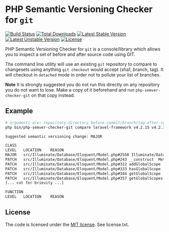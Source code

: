 # PHP Semantic Versioning Checker for `git`

[![Build Status](https://travis-ci.org/tomzx/php-semver-checker-git.svg)](https://travis-ci.org/tomzx/php-semver-checker-git)
[![Total Downloads](https://poser.pugx.org/tomzx/php-semver-checker-git/downloads.svg)](https://packagist.org/packages/tomzx/php-semver-checker-git)
[![Latest Stable Version](https://poser.pugx.org/tomzx/php-semver-checker-git/v/stable.svg)](https://packagist.org/packages/tomzx/php-semver-checker-git)
[![Latest Unstable Version](https://poser.pugx.org/tomzx/php-semver-checker-git/v/unstable.svg)](https://packagist.org/packages/tomzx/php-semver-checker-git)
[![License](https://poser.pugx.org/tomzx/php-semver-checker-git/license.svg)](https://packagist.org/packages/tomzx/php-semver-checker-git)

PHP Semantic Versioning Checker for `git` is a console/library which allows you to inspect a set of before and after source code using GIT.

The command line utility will use an existing `git` repository to compare to changesets using anything `git checkout` would accept (sha1, branch, tag). It will checkout in `detached` mode in order not to pollute your list of branches.

**Note** It is strongly suggested you do not run this directly on any repository you do not want to lose. Make a copy of it beforehand and run `php-semver-checker-git` on that copy instead.

## Example

```bash
# arguments are: repository-directory before-commit/branch/tag after-commit/branch/tag before-source after-source
php bin/php-semver-checker-git compare laravel-framework v4.2.15 v4.2.16 laravel-framework/src laravel-framework/src

Suggested semantic versioning change: MAJOR

CLASS
LEVEL	LOCATION	REASON
MAJOR	src/Illuminate/Database/Eloquent/Model.php#2550 Illuminate/Database/Eloquent/Model::getMutatorMethod	Method has been removed.
PATCH	src/Illuminate/Database/Eloquent/Model.php#243 __construct	Method implementation changed.
PATCH	src/Illuminate/Database/Eloquent/Model.php#322 addGlobalScope	Method implementation changed.
PATCH	src/Illuminate/Database/Eloquent/Model.php#333 hasGlobalScope	Method implementation changed.
PATCH	src/Illuminate/Database/Eloquent/Model.php#344 getGlobalScope	Method implementation changed.
PATCH	src/Illuminate/Database/Eloquent/Model.php#357 getGlobalScopes	Method implementation changed.
[... cut for brievity ...]

FUNCTION
LEVEL	LOCATION	REASON
```

## License

The code is licensed under the [MIT license](http://choosealicense.com/licenses/mit/). See license.txt.